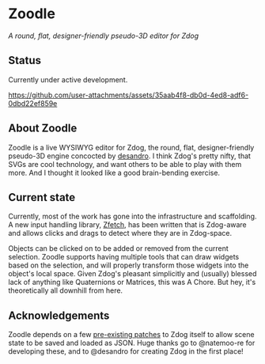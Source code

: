 # Zoodle

*A round, flat, designer-friendly pseudo-3D editor for Zdog*

## Status

Currently under active development.

https://github.com/user-attachments/assets/35aab4f8-db0d-4ed8-adf6-0dbd22ef859e

## About Zoodle

Zoodle is a live WYSIWYG editor for Zdog, the round, flat, designer-friendly
pseudo-3D engine concocted by [desandro](https://github.com/desandro/). I think
Zdog's pretty nifty, that SVGs are cool technology, and want others to be able
to play with them more. And I thought it looked like a good brain-bending exercise.

## Current state

Currently, most of the work has gone into the infrastructure and scaffolding.
A new input handling library, [Zfetch](https://github.com/different55/zfetch),
has been written that is Zdog-aware and allows clicks and drags to detect where
they are in Zdog-space.

Objects can be clicked on to be added or removed from the current selection.
Zoodle supports having multiple tools that can draw widgets based on the
selection, and will properly transform those widgets into the object's local
space. Given Zdog's pleasant simplicitly and (usually) blessed lack of anything
like Quaternions or Matrices, this was A Chore. But hey, it's theoretically all
downhill from here.

## Acknowledgements

Zoodle depends on a few
[pre-existing patches](https://github.com/metafizzy/zdog/pull/63) to Zdog
itself to allow scene state to be saved and loaded as JSON. Huge thanks go to
@natemoo-re for developing these, and to @desandro for creating Zdog in the
first place!
